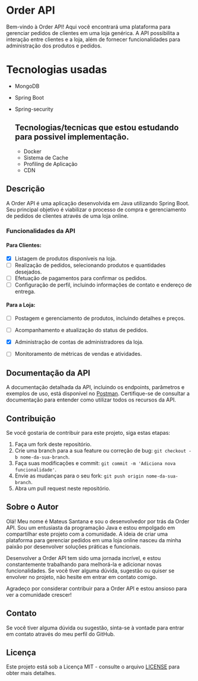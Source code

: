 # Order API

Bem-vindo à Order API! Aqui você encontrará uma plataforma para gerenciar pedidos de clientes em uma loja genérica. A API possibilita a interação entre clientes e a loja, além de fornecer funcionalidades para administração dos produtos e pedidos.

# Tecnologias usadas

  - MongoDB
  - Spring Boot
  - Spring-security

    ## Tecnologias/tecnicas que estou estudando para possivel implementação.
    - Docker
    - Sistema de Cache
    - Profiling de Aplicação
    - CDN

## Descrição

A Order API é uma aplicação desenvolvida em Java utilizando Spring Boot. Seu principal objetivo é viabilizar o processo de compra e gerenciamento de pedidos de clientes através de uma loja online.

### Funcionalidades da API

#### Para Clientes:

- [x] Listagem de produtos disponíveis na loja.
- [ ] Realização de pedidos, selecionando produtos e quantidades desejados.
- [ ] Efetuação de pagamentos para confirmar os pedidos.
- [ ] Configuração de perfil, incluindo informações de contato e endereço de entrega.

#### Para a Loja:

- [ ] Postagem e gerenciamento de produtos, incluindo detalhes e preços.
- [ ] Acompanhamento e atualização do status de pedidos.
- [x] Administração de contas de administradores da loja.
- [ ] Monitoramento de métricas de vendas e atividades.


## Documentação da API

A documentação detalhada da API, incluindo os endpoints, parâmetros e exemplos de uso, está disponível no [Postman](https://www.postman.com/exataswebdevelopment/workspace/spring-boot-santanadev/collection/16956291-08fffdb6-e320-40c1-a0f7-16eb7d807092?action=share&creator=16956291). Certifique-se de consultar a documentação para entender como utilizar todos os recursos da API.

## Contribuição

Se você gostaria de contribuir para este projeto, siga estas etapas:

1. Faça um fork deste repositório.
2. Crie uma branch para a sua feature ou correção de bug: `git checkout -b nome-da-sua-branch`.
3. Faça suas modificações e commit: `git commit -m 'Adiciona nova funcionalidade'`.
4. Envie as mudanças para o seu fork: `git push origin nome-da-sua-branch`.
5. Abra um pull request neste repositório.

## Sobre o Autor

Olá! Meu nome é Mateus Santana e sou o desenvolvedor por trás da Order API. Sou um entusiasta da programação Java e estou empolgado em compartilhar este projeto com a comunidade. A ideia de criar uma plataforma para gerenciar pedidos em uma loja online nasceu da minha paixão por desenvolver soluções práticas e funcionais.

Desenvolver a Order API tem sido uma jornada incrível, e estou constantemente trabalhando para melhorá-la e adicionar novas funcionalidades. Se você tiver alguma dúvida, sugestão ou quiser se envolver no projeto, não hesite em entrar em contato comigo.

Agradeço por considerar contribuir para a Order API e estou ansioso para ver a comunidade crescer!


## Contato

Se você tiver alguma dúvida ou sugestão, sinta-se à vontade para entrar em contato através do meu perfil do GitHub.

## Licença

Este projeto está sob a Licença MIT - consulte o arquivo [LICENSE](LICENSE.md) para obter mais detalhes.
